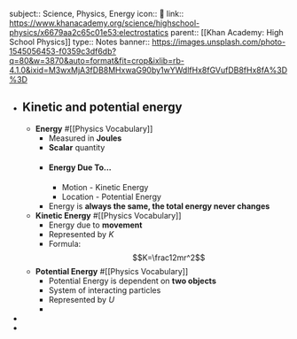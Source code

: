 subject:: Science, Physics, Energy
icon:: 🍎
link:: https://www.khanacademy.org/science/highschool-physics/x6679aa2c65c01e53:electrostatics
parent:: [[Khan Academy: High School Physics]] 
type:: Notes
banner:: https://images.unsplash.com/photo-1545056453-f0359c3df6db?q=80&w=3870&auto=format&fit=crop&ixlib=rb-4.1.0&ixid=M3wxMjA3fDB8MHxwaG90by1wYWdlfHx8fGVufDB8fHx8fA%3D%3D

- ## Kinetic and potential energy
	- **Energy** #[[Physics Vocabulary]]
		- Measured in **Joules**
		- **Scalar** quantity
		- #### Energy Due To...
			- Motion - Kinetic Energy
			- Location - Potential Energy
		- Energy is **always the same, the total energy never changes**
	- **Kinetic Energy** #[[Physics Vocabulary]]
		- Energy due to **movement**
		- Represented by $K$
		- Formula:
		  $$K=\frac12mr^2$$
	- **Potential Energy** #[[Physics Vocabulary]]
		- Potential Energy is dependent on **two objects**
		- System of interacting particles
		- Represented by $U$
		-
-
-
